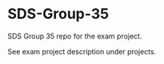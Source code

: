 # SDS-Group-35
SDS Group 35 repo for the exam project. 

See exam project description under projects.
